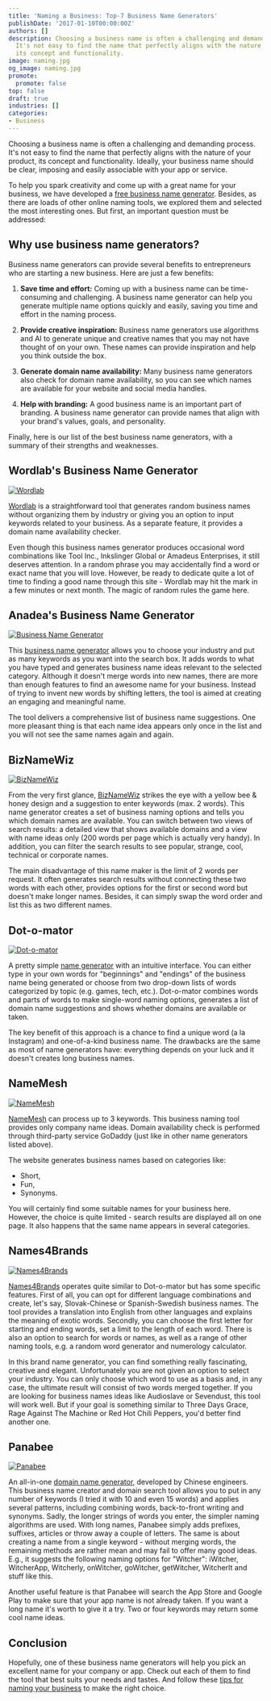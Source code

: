 ```yaml
---
title: 'Naming a Business: Top-7 Business Name Generators'
publishDate: '2017-01-10T00:00:00Z'
authors: []
description: Choosing a business name is often a challenging and demanding process.
  It's not easy to find the name that perfectly aligns with the nature of your product,
  its concept and functionality.
image: naming.jpg
og_image: naming.jpg
promote:
  promote: false
top: false
draft: true
industries: []
categories:
- Business
---
```

<script type="application/ld+json">
{
 "@context": "https://schema.org",
 "@type": "Article",
 "author": "Anadea",
 "name": "Naming a Business: 7 Popular Business Name Generators"
}
</script>
Choosing a business name is often a challenging and demanding process. It's not easy to find the name that perfectly aligns with the nature of your product, its concept and functionality. Ideally, your business name should be clear, imposing and easily associable with your app or service.

To help you spark creativity and come up with a great name for your business, we have developed a [free business name generator](https://businessnameguide.com/). Besides, as there are loads of other online naming tools, we explored them and selected the most interesting ones. But first, an important question must be addressed:

## Why use business name generators?

Business name generators can provide several benefits to entrepreneurs who are starting a new business. Here are just a few benefits:

1. __Save time and effort:__ Coming up with a business name can be time-consuming and challenging. A business name generator can help you generate multiple name options quickly and easily, saving you time and effort in the naming process.

2. __Provide creative inspiration:__ Business name generators use algorithms and AI to generate unique and creative names that you may not have thought of on your own. These names can provide inspiration and help you think outside the box.

3. __Generate domain name availability:__ Many business name generators also check for domain name availability, so you can see which names are available for your website and social media handles.

4. __Help with branding:__ A good business name is an important part of branding. A business name generator can provide names that align with your brand's values, goals, and personality.

Finally, here is our list of the best business name generators, with a summary of their strengths and weaknesses.

## Wordlab's Business Name Generator

<a href="http://www.wordlab.com/name-generators/business-name-generator/" rel="nofollow" target="_blank">
 <img src="Wordlab.png" alt="Wordlab">
</a>

<a href="http://www.wordlab.com/name-generators/business-name-generator/" rel="nofollow" target="_blank">Wordlab</a> is a straightforward tool that generates random business names without organizing them by industry or giving you an option to input keywords related to your business. As a separate feature, it provides a domain name availability checker.

Even though this business names generator produces occasional word combinations like Tool Inc., Inkslinger Global or Amadeus Enterprises, it still deserves attention. In a random phrase you may accidentally find a word or exact name that you will love. However, be ready to dedicate quite a lot of time to finding a good name through this site - Wordlab may hit the mark in a few minutes or next month. The magic of random rules the game here.

## Anadea's Business Name Generator

<a href="https://businessnameguide.com/">
 <img src="Anadea_BNG.png" alt="Business Name Generator" target="_blank">
</a>

This [business name generator](https://businessnameguide.com/) allows you to choose your industry and put as many keywords as you want into the search box. It adds words to what you have typed and generates business name ideas relevant to the selected category. Although it doesn't merge words into new names, there are more than enough features to find an awesome name for your business. Instead of trying to invent new words by shifting letters, the tool is aimed at creating an engaging and meaningful name.

The tool delivers a comprehensive list of business name suggestions. One more pleasant thing is that each name idea appears only once in the list and you will not see the same names again and again.

## BizNameWiz

<a href="https://businessnamegenerator.com/" rel="nofollow" target="_blank">
 <img src="BizNameWiz.png" alt="BizNameWiz">
</a>

From the very first glance, <a href="https://businessnamegenerator.com/" rel="nofollow" target="_blank">BizNameWiz</a> strikes the eye with a yellow bee & honey design and a suggestion to enter keywords (max. 2 words). This name generator creates a set of business naming options and tells you which domain names are available. You can switch between two views of search results: a detailed view that shows available domains and a view with name ideas only (200 words per page which is actually very handy). In addition, you can filter the search results to see popular, strange, cool, technical or corporate names.

The main disadvantage of this name maker is the limit of 2 words per request. It often generates search results without connecting these two words with each other, provides options for the first or second word but doesn't make longer names. Besides, it can simply swap the word order and list this as two different names.

## Dot-o-mator

<a href="https://www.dotomator.com/" rel="nofollow" target="_blank">
 <img src="Dot-o-mator.png" alt="Dot-o-mator">
</a>

A pretty simple <a href="https://www.dotomator.com/" rel="nofollow" target="_blank">name generator</a> with an intuitive interface. You can either type in your own words for "beginnings" and "endings" of the business name being generated or choose from two drop-down lists of words categorized by topic (e.g. games, tech, etc.). Dot-o-mator combines words and parts of words to make single-word naming options, generates a list of domain name suggestions and shows whether domains are available or taken.

The key benefit of this approach is a chance to find a unique word (a la Instagram) and one-of-a-kind business name. The drawbacks are the same as most of name generators have: everything depends on your luck and it doesn't creates long business names.

## NameMesh

<a href="https://www.namemesh.com/company-name-generator" rel="nofollow" target="_blank">
 <img src="Name_Mesh.png" alt="NameMesh">
</a>

<a href="https://www.namemesh.com/company-name-generator" rel="nofollow" target="_blank">NameMesh</a> can process up to 3 keywords. This business naming tool provides only company name ideas. Domain availability check is performed through third-party service GoDaddy (just like in other name generators listed above).

The website generates business names based on categories like:
 * Short,
 * Fun,
 * Synonyms.

You will certainly find some suitable names for your business here. However, the choice is quite limited - search results are displayed all on one page. It also happens that the same name appears in several categories.

## Names4Brands

<a href="http://www.names4brands.com/" rel="nofollow" target="_blank">
 <img src="Names4Brands.png" alt="Names4Brands">
</a>

<a href="http://www.names4brands.com/" rel="nofollow" target="_blank">Names4Brands</a> operates quite similar to Dot-o-mator but has some specific features. First of all, you can opt for different language combinations and create, let's say, Slovak-Chinese or Spanish-Swedish business names. The tool provides a translation into English from other languages and explains the meaning of exotic words. Secondly, you can choose the first letter for starting and ending words, set a limit to the length of each word. There is also an option to search for words or names, as well as a range of other naming tools, e.g. a random word generator and numerology calculator.

In this brand name generator, you can find something really fascinating, creative and elegant. Unfortunately you are not given an option to select your industry. You can only choose which word to use as a basis and, in any case, the ultimate result will consist of two words merged together. If you are looking for business names ideas like Audioslave or Sevendust, this tool will work well. But if your goal is something similar to Three Days Grace, Rage Against The Machine or Red Hot Chili Peppers, you'd better find another one.

## Panabee

<a href="http://www.panabee.com/" rel="nofollow" target="_blank">
 <img src="Panabee.png" alt="Panabee">
</a>

An all-in-one <a href="http://www.panabee.com/" rel="nofollow" target="_blank">domain name generator</a>, developed by Chinese engineers. This business name creator and domain search tool allows you to put in any number of keywords (I tried it with 10 and even 15 words) and applies several patterns, including combining words, back-to-front writing and synonyms. Sadly, the longer strings of words you enter, the simpler naming algorithms are used. With long names, Panabee simply adds prefixes, suffixes, articles or throw away a couple of letters. The same is about creating a name from a single keyword - without merging words, the remaining methods are rather mean and may fail to offer many good ideas. E.g., it suggests the following naming options for "Witcher": iWitcher, WitcherApp, Witcherly, onWitcher, goWitcher, getWitcher, WitcherIt and stuff like this.

Another useful feature is that Panabee will search the App Store and Google Play to make sure that your app name is not already taken. If you want a long name it's worth to give it a try. Two or four keywords may return some cool name ideas.

## Conclusion

Hopefully, one of these business name generators will help you pick an excellent name for your company or app. Check out each of them to find the tool that best suits your needs and tastes. And follow these [tips for naming your business](https://anadea.info/blog/nomen-est-omen-how-to-choose-a-name-for-your-app) to make the right choice.
